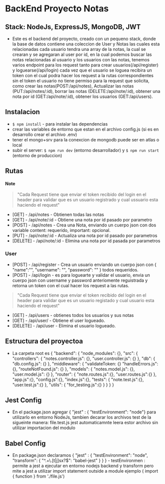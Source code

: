 # BackEnd Proyecto Notas

## Stack: NodeJs, ExpressJS, MongoDB, JWT

- Este es el backend del proyecto, creado con un pequeno stack, donde la base de datos contiene una coleccion de User y Notas las cuales esta relacionadas cada usuario tendra una array de la notas, la cual se crearan y se agregaran al user por id, en la cual podemos buscar las notas relacionadas al usuario y los usuarios con las notas, tenemos varios endpoint para los request tanto para crear usuarios(/api/register) y loguearse(/api/login) cada vez que el usuario se loguea recibira un token con el cual podra hacer los request a la rutas correspondientes sin el token el usuario no tiene permiso para la request que solicita, como crear las notas(POST:/api/notes), Actualizar las notas (PUT:/api/notes/:id), borrar las notas (DELETE:/api/note/:id), obtener una nota por id (GET:/api/note/:id), obtener los usuarios (GET:/api/users).

## Instalacion

- `$ npm install` - para instalar las dependencias
- crear las variables de entorno que estan en el archivo config.js (si es en desarrollo crear el archivo .env)
- tener el mongo+srv para la conexcion de mongodb puede ser en atlas o local
- subir el server: `$ npm run dev` (entorno desarrollador) y `$ npm run start` (entorno de produccion)

## Rutas

#### Note
>"Cada Request tiene que enviar el token recibido del login en el header para validar que es un usuario registrado y cual ussuario esta haciendo el request"
- [GET] - /api/notes - Obtienen todas las notas
- [GET] - /api/note/:id - Obtiene una nota por id pasado por parametro
- [POST] - /api/notes - Crea una Nota, enviando un cuerpo json con dos variable content: requerido, important: opcional.
- [PUT] - /api/note/:id - Actualiza una nota por id pasado por parametros
- [DELETE] - /api/note/:id - Elimina una nota por id pasada por parametros

### User
- [POST] - /api/register - Crea un usuario enviando un cuerpo json con { "name":"", "username": "", "password": "" } todos requeridos.
- [POST] - /api/login - es para loguearte y validar el usuario, envia un cuerpo json con username y password anteriomente reguistrada y retorna un token con el cual hacer los request a las rutas.
>"Cada Request tiene que enviar el token recibido del login en el header para validar que es un usuario registado y cual usuario esta haciendo el request"
- [GET] - /api/users - obtienes todos los usuarios y sus notas
- [GET] - /api/user/ - Obtiene el user logueado.
- [DELETE] - /api/user - Elimina el usuario logueado.

## Estructura del proyectoa

- La carpeta root es {
  "backend": {
    "node_modules": {},
    "src": {
      "controllers": {
        "notes.controller.js": {},
        "user.controller.js": {}
      },
      "db": {
        "db.config.js": {}
      },
      "middleware": {
        "validateToken: {}
        "handleErrors.js": {},
        "routeNotFound.js": {}
      },
      "models": {
        "notes.model.js": {},
        "user.model.js": {}
      },
      "router": {
        "note.routes.js":{},
        "user.routes.js":{}
      },
      "app.js":{},
      "config.js":{},
      "index.js":{},
      "tests": {
	"note.test.js":{},
	"user.test.js":{}
      },
      "utils": {
	"for_testing.js":{}
      }
    }
  }
}

## Jest Config 

- En el package.json agregar { "jest" : { "testEnvironment": "node"} para utilizarlo en entorno NodeJs, tambien decarar los archivos test de la sigueinte manera: file.test.js jest automaticamnte leera estor archivo sin utilizar importacion del modulo


## Babel Config

- En package.json declaramos { "jest" : { "testEnvironment": "node",
    "transform": {
      "^.+\\.[t|j]sx?$": "babel-jest"
    } } } - testEnvironmen : permite a jest a ejecutar en entorno nodejs backend y transform pero mite a jest a utilizar import statement outside a module ejemplo ( import { function } from './file.js')

